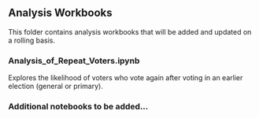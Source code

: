 ## Analysis Workbooks

This folder contains analysis workbooks that will be added and updated on a rolling basis.

### Analysis_of_Repeat_Voters.ipynb

Explores the likelihood of voters who vote again after voting in an earlier election (general or primary).

### Additional notebooks to be added...
